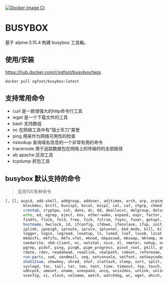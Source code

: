 [![Docker Image CI](https://github.com/yezihack/busybox/actions/workflows/docker-image.yml/badge.svg)](https://github.com/yezihack/busybox/actions/workflows/docker-image.yml)

# BUSYBOX

基于 alpine:3.15.4 构建 busybox 工具箱。

## 使用/安装

<https://hub.docker.com/r/sgfoot/busybox/tags>

```sh
docker pull sgfoot/busybox:latest
```

## 支持常用命令

- curl 是一款很强大的http命令行工具
- wget 是一个下载文件的工具
- bash 支持数组
- nc 在网络工具中有“瑞士军刀”美誉
- ping 用来作为网络可用性的检查
- nslookup  查询域名信息的一个非常有用的命令
- traceroute 用于追踪数据包在网络上的传输时的全部路径
- ab apache 压测工具
- tcpdump 抓包工具

## busybox 默认支持的命令

> 支持100多种命令

```sh
[, [[, acpid, add-shell, addgroup, adduser, adjtimex, arch, arp, arping, ash, awk, base64, basename, bbconfig, bc, beep, blkdiscard, blkid,
        blockdev, brctl, bunzip2, bzcat, bzip2, cal, cat, chgrp, chmod, chown, chpasswd, chroot, chvt, cksum, clear, cmp, comm, cp, cpio, crond,
        crontab, cryptpw, cut, date, dc, dd, deallocvt, delgroup, deluser, depmod, df, diff, dirname, dmesg, dnsdomainname, dos2unix, du, dumpkmap,
        echo, ed, egrep, eject, env, ether-wake, expand, expr, factor, fallocate, false, fatattr, fbset, fbsplash, fdflush, fdisk, fgrep, find,
        findfs, flock, fold, free, fsck, fstrim, fsync, fuser, getopt, getty, grep, groups, gunzip, gzip, halt, hd, head, hexdump, hostid,
        hostname, hwclock, id, ifconfig, ifdown, ifenslave, ifup, init, inotifyd, insmod, install, ionice, iostat, ip, ipaddr, ipcalc, ipcrm, ipcs,
        iplink, ipneigh, iproute, iprule, iptunnel, kbd_mode, kill, killall, killall5, klogd, less, link, linux32, linux64, ln, loadfont, loadkmap,
        logger, login, logread, losetup, ls, lsmod, lsof, lsusb, lzcat, lzma, lzop, lzopcat, makemime, md5sum, mdev, mesg, microcom, mkdir,
        mkdosfs, mkfifo, mkfs.vfat, mknod, mkpasswd, mkswap, mktemp, modinfo, modprobe, more, mount, mountpoint, mpstat, mv, nameif, nanddump,
        nandwrite, nbd-client, nc, netstat, nice, nl, nmeter, nohup, nologin, nproc, nsenter, nslookup, ntpd, od, openvt, partprobe, passwd, paste,
        pgrep, pidof, ping, ping6, pipe_progress, pivot_root, pkill, pmap, poweroff, printenv, printf, ps, pscan, pstree, pwd, pwdx, raidautorun,
        rdate, rdev, readahead, readlink, realpath, reboot, reformime, remove-shell, renice, reset, resize, rev, rfkill, rm, rmdir, rmmod, route,
        run-parts, sed, sendmail, seq, setconsole, setfont, setkeycodes, setlogcons, setpriv, setserial, setsid, sh, sha1sum, sha256sum, sha3sum,
        sha512sum, showkey, shred, shuf, slattach, sleep, sort, split, stat, strings, stty, su, sum, swapoff, swapon, switch_root, sync, sysctl,
        syslogd, tac, tail, tar, tee, test, time, timeout, top, touch, tr, traceroute, traceroute6, true, truncate, tty, ttysize, tunctl, udhcpc,
        udhcpc6, umount, uname, unexpand, uniq, unix2dos, unlink, unlzma, unlzop, unshare, unxz, unzip, uptime, usleep, uudecode, uuencode,
        vconfig, vi, vlock, volname, watch, watchdog, wc, wget, which, whoami, whois, xargs, xxd, xzcat, yes, zcat
```
